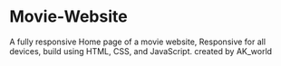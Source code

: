 # Movie-Website
A fully responsive Home page of a movie website, Responsive for all devices, build using HTML, CSS, and JavaScript.
created by AK_world
